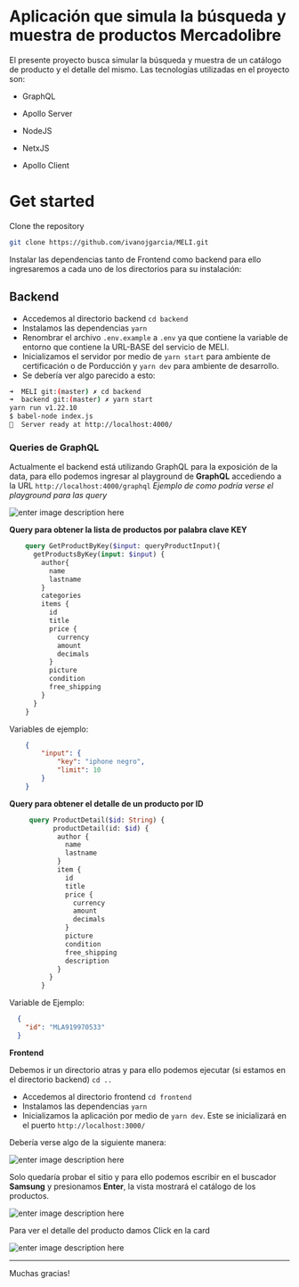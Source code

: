 
#  Aplicación que simula la búsqueda y muestra de productos Mercadolibre
El presente proyecto busca simular la búsqueda y muestra de un catálogo de producto y el detalle del mismo.
Las tecnologías utilizadas en el proyecto son:

- GraphQL

- Apollo Server

- NodeJS

- NetxJS

- Apollo Client

  

#  Get started
  

Clone the repository

```sh
git clone https://github.com/ivanojgarcia/MELI.git
```

Instalar las dependencias tanto de Frontend como backend para ello ingresaremos a cada uno de los directorios para su instalación:
## Backend

 - Accedemos al directorio backend `cd backend`
 - Instalamos las dependencias `yarn`
 - Renombrar el archivo `.env.example` a `.env` ya que contiene la variable de entorno que contiene la URL-BASE del servicio de MELI.
 - Inicializamos el servidor por medio de `yarn start` para ambiente de certificación o de Porducción y `yarn dev` para ambiente de desarrollo.
 - Se debería ver algo parecido a esto:
```sh
➜  MELI git:(master) ✗ cd backend 
➜  backend git:(master) ✗ yarn start
yarn run v1.22.10
$ babel-node index.js
🚀  Server ready at http://localhost:4000/
```

### Queries de GraphQL ### 
  Actualmente el backend está utilizando GraphQL para la exposición de la data, para ello podemos ingresar al playground de **GraphQL**  accediendo a la URL `http://localhost:4000/graphql` 
*Ejemplo de como podría verse el playground para las query*

![enter image description here](https://s3.us-west-2.amazonaws.com/secure.notion-static.com/e2da3bb2-e97e-4e08-9e3b-d3a4b1c76f61/Untitled.png?X-Amz-Algorithm=AWS4-HMAC-SHA256&X-Amz-Credential=AKIAT73L2G45O3KS52Y5/20210917/us-west-2/s3/aws4_request&X-Amz-Date=20210917T153655Z&X-Amz-Expires=86400&X-Amz-Signature=4a24cb040d0bbfa6ae3e8497142c15130f1015bf447dbc9a0c2c0120b33d624d&X-Amz-SignedHeaders=host&response-content-disposition=filename%20=%22Untitled.png%22)

**Query para obtener la lista de productos por palabra clave KEY** 

```graphql
    query GetProductByKey($input: queryProductInput){
      getProductsByKey(input: $input) {
        author{
          name
          lastname
        }
        categories
        items {
          id
          title
          price {
            currency
            amount
            decimals
          }
          picture
          condition
          free_shipping
        }
      }
    }
```
Variables de ejemplo:

```json
    {
    	"input": {
    		"key": "iphone negro",
    		"limit": 10
    	}
    }
```
**Query para obtener el detalle de un producto por ID** 

   
```graphql
     query ProductDetail($id: String) {
           productDetail(id: $id) {
            author {
              name
              lastname
            }
            item {
              id
              title
              price {
                currency
                amount
                decimals
              }
              picture
              condition
              free_shipping
              description
            }
          }
        }
```
Variable de Ejemplo:
```json
  {
    "id": "MLA919970533"
  }
```

**Frontend**

  Debemos ir un directorio atras y para ello podemos ejecutar (si estamos en el directorio backend) `cd ..` 

  - Accedemos al directorio frontend `cd frontend`
  - Instalamos las dependencias `yarn`
  - Inicializamos la aplicación por medio de `yarn dev`. Este se inicializará en el puerto `http://localhost:3000/ `

  Debería verse algo de la siguiente manera:

  ![enter image description here](https://s3.us-west-2.amazonaws.com/secure.notion-static.com/5d58251b-1b88-4a1e-97e5-20290efda0e5/Untitled.png?X-Amz-Algorithm=AWS4-HMAC-SHA256&X-Amz-Credential=AKIAT73L2G45O3KS52Y5/20210917/us-west-2/s3/aws4_request&X-Amz-Date=20210917T155914Z&X-Amz-Expires=86400&X-Amz-Signature=7e6e0dfec7a0d2e0de5c3164a91d300c38331d0a048c943749b6ffe8c13cb525&X-Amz-SignedHeaders=host&response-content-disposition=filename%20=%22Untitled.png%22)

  Solo quedaría probar el sitio y para ello podemos escribir en el buscador **Samsung** y presionamos **Enter**, la vista mostrará el catálogo de los productos.

  ![enter image description here](https://s3.us-west-2.amazonaws.com/secure.notion-static.com/d74d5694-7106-4957-be6d-f701598013c1/Untitled.png?X-Amz-Algorithm=AWS4-HMAC-SHA256&X-Amz-Credential=AKIAT73L2G45O3KS52Y5/20210917/us-west-2/s3/aws4_request&X-Amz-Date=20210917T160529Z&X-Amz-Expires=86400&X-Amz-Signature=3c7f88b3229ee131742a77ed93bd306e8c3290116f6168d83680b6a0d91d51da&X-Amz-SignedHeaders=host&response-content-disposition=filename%20=%22Untitled.png%22)

  Para ver el detalle del producto damos Click en la card

  ![enter image description here](https://s3.us-west-2.amazonaws.com/secure.notion-static.com/b1744fb5-2afd-4678-9e70-f0a1f6be708c/Untitled.png?X-Amz-Algorithm=AWS4-HMAC-SHA256&X-Amz-Credential=AKIAT73L2G45O3KS52Y5/20210917/us-west-2/s3/aws4_request&X-Amz-Date=20210917T160901Z&X-Amz-Expires=86400&X-Amz-Signature=e3224a60502b7a4e483c8e0f52c994502cf311c5754e687cb138a4f7dd0d6b85&X-Amz-SignedHeaders=host&response-content-disposition=filename%20=%22Untitled.png%22)

----------------------------

Muchas gracias!